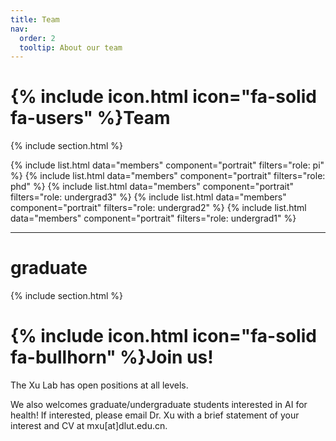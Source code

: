 ```yaml
---
title: Team
nav:
  order: 2
  tooltip: About our team
---
```


# {% include icon.html icon="fa-solid fa-users" %}Team

{% include section.html %}

{% include list.html data="members" component="portrait" filters="role: pi" %}
{% include list.html data="members" component="portrait" filters="role: phd" %}
{% include list.html data="members" component="portrait" filters="role: undergrad3" %}
{% include list.html data="members" component="portrait" filters="role: undergrad2" %}
{% include list.html data="members" component="portrait" filters="role: undergrad1" %}
<!-- {% include list.html data="members" component="portrait" filters="role: ^(?!pi$)" %} -->
----
# graduate

{% include section.html %}
# {% include icon.html icon="fa-solid fa-bullhorn" %}Join us!

The Xu Lab has open positions at all levels.

We also welcomes graduate/undergraduate students interested in AI for health! If interested, please email Dr. Xu with a brief statement of your interest and CV at mxu[at]dlut.edu.cn.

<!-- {% capture content %}

{% include figure.html image="images/photo.jpg" %}
{% include figure.html image="images/photo.jpg" %}
{% include figure.html image="images/photo.jpg" %}

{% endcapture %}

{% include grid.html style="square" content=content %} -->
